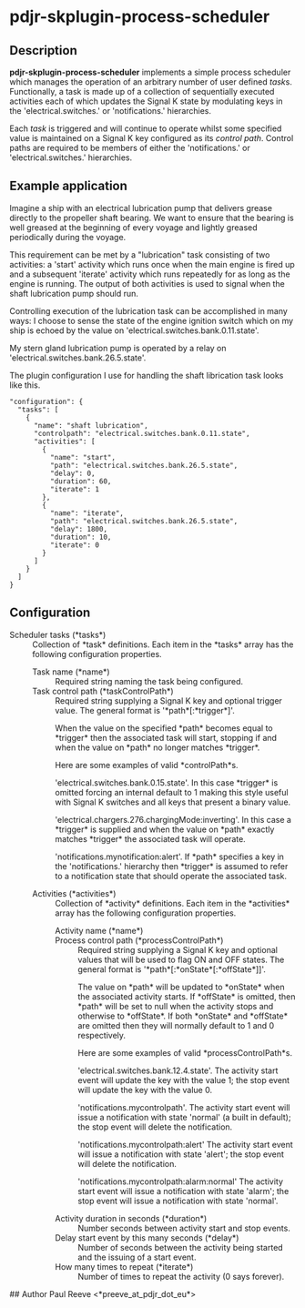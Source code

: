 # pdjr-skplugin-process-scheduler

## Description

**pdjr-skplugin-process-scheduler** implements a simple process
scheduler which manages the operation of an arbitrary number of user
defined *task*s.
Functionally, a task is made up of a collection of sequentially
executed activities each of which updates the Signal K state by
modulating keys in the 'electrical.switches.' or 'notifications.'
hierarchies.

Each *task* is triggered and will continue to operate whilst some
specified value is maintained on a Signal K key configured as its
*control path*.
Control paths are required to be members of either the 'notifications.'
or 'electrical.switches.' hierarchies.

## Example application
Imagine a ship with an electrical lubrication pump that delivers grease
directly to the propeller shaft bearing.
We want to ensure that the bearing is well greased at the beginning of every
voyage and lightly greased periodically during the voyage.

This requirement can be met by a "lubrication" task consisting of two
activities: a 'start' activity which runs once when the main engine is
fired up and a subsequent 'iterate' activity which runs repeatedly for
as long as the engine is running.
The output of both activities is used to signal when the shaft
lubrication pump should run.

Controlling execution of the lubrication task can be accomplished in
many ways: I choose to sense the state of the engine ignition switch
which on my ship is echoed by the value on
'electrical.switches.bank.0.11.state'.

My stern gland lubrication pump is operated by a relay on
'electrical.switches.bank.26.5.state'.

The plugin configuration I use for handling the shaft librication task
looks like this.

```
"configuration": {
  "tasks": [
    {
      "name": "shaft lubrication",
      "controlpath": "electrical.switches.bank.0.11.state",
      "activities": [
        {
          "name": "start",
          "path": "electrical.switches.bank.26.5.state",
          "delay": 0,
          "duration": 60,
          "iterate": 1
        },
        {
          "name": "iterate",
          "path": "electrical.switches.bank.26.5.state",
          "delay": 1800,
          "duration": 10,
          "iterate": 0
        }
      ]
    }
  ]
}
```

## Configuration
<dl>
  <dt>Scheduler tasks (*tasks*)</dt>
  <dd>
  Collection of *task* definitions.
  Each item in the *tasks* array has the following configuration
  properties.
  <dl>
    <dt>Task name (*name*)</dt>
    <dd>
    Required string naming the task being configured.
    </dd>
    <dt>Task control path (*taskControlPath*)</dt>
    <dd>
    Required string supplying a Signal K key and optional trigger
    value.
    The general format is '*path*[:*trigger*]'.
    <p>
    When the value on the specified *path* becomes equal to *trigger*
    then the associated task will start, stopping if and when the value
    on *path* no longer matches *trigger*.
    <p>
    Here are some examples of valid *controlPath*s.
    <p>
    'electrical.switches.bank.0.15.state'.
    In this case *trigger* is omitted forcing an internal default to
    1 making this style useful with Signal K switches and all keys that
    present a binary value.
    <p>
    'electrical.chargers.276.chargingMode:inverting'.
    In this case a *trigger* is supplied and when the value on *path*
    exactly matches *trigger* the associated task will operate.
    <p>
    'notifications.mynotification:alert'.
    If *path* specifies a key in the 'notifications.' hierarchy then
    *trigger* is assumed to refer to a notification state that should
    operate the associated task.
    </dd>
    <dt>Activities (*activities*)</dt>
    <dd>
    Collection of *activity* definitions.
    Each item in the *activities* array has the following configuration
    properties.
    <dl>
      <dt>Activity name (*name*)</dt>
      <dd>
      </dd>
      <dt>Process control path (*processControlPath*)</dt>
      <dd>
      Required string supplying a Signal K key and optional values
      that will be used to flag ON and OFF states.
      The general format is '*path*[:*onState*[:*offState*]]'.
      <p>
      The value on *path* will be updated to *onState* when the
      associated activity starts.
      If *offState* is omitted, then *path* will be set to null when
      the activity stops and otherwise to *offState*.
      If both *onState* and *offState* are omitted then they will
      normally default to 1 and 0 respectively.
      <p>
      Here are some examples of valid *processControlPath*s.
      <p>
      'electrical.switches.bank.12.4.state'.
      The activity start event will update the key with the value 1;
      the stop event will update the key with the value 0.
      <p>
      'notifications.mycontrolpath'.
      The activity start event will issue a notification with state
      'normal' (a built in default); the stop event will delete the
      notification.
      <p>
      'notifications.mycontrolpath:alert'
      The activity start event will issue a notification with state
      'alert'; the stop event will delete the notification.
      <p>
      'notifications.mycontrolpath:alarm:normal'
      The activity start event will issue a notification with state
      'alarm'; the stop event will issue a notification with state
      'normal'.
      </dd>
      <dt>Activity duration in seconds (*duration*)</dt>
      <dd>
      Number seconds between activity start and stop events.
      </dd>
      <dt>Delay start event by this many seconds (*delay*)</dt>
      <dd>
      Number of seconds between the activity being started and the
      issuing of a start event.
      </dd>
      <dt>How many times to repeat (*iterate*)</dt>
      <dd>
      Number of times to repeat the activity (0 says forever).
      </dd>
    </dl>
  </dl>
</dl>
## Author
Paul Reeve <*preeve_at_pdjr_dot_eu*>